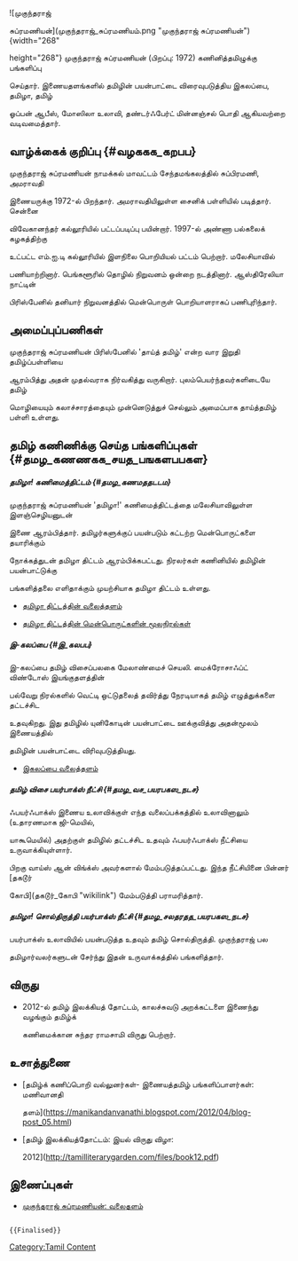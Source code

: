 ![முகுந்தராஜ்
சுப்ரமணியன்](முகுந்தராஜ்_சுப்ரமணியம்.png "முகுந்தராஜ் சுப்ரமணியன்"){width="268"
height="268"} முகுந்தராஜ் சுப்ரமணியன் (பிறப்பு: 1972) கணினித்தமிழுக்கு பங்களிப்பு
செய்தார். இணையதளங்களில் தமிழின் பயன்பாட்டை விரைவுபடுத்திய இகலப்பை, தமிழா, தமிழ்
ஓப்பன் ஆபீஸ், மோஸிலா உலாவி, தண்டர்ஃபேர்ட் மின்னஞ்சல் பொதி ஆகியவற்றை வடிவமைத்தார்.

## வாழ்க்கைக் குறிப்பு {#வழககக_கறபப}

முகுந்தராஜ் சுப்ரமணியன் நாமக்கல் மாவட்டம் சேந்தமங்கலத்தில் சுப்பிரமணி, அமராவதி
இணையருக்கு 1972-ல் பிறந்தார். அமராவதியிலுள்ள சைனிக் பள்ளியில் படித்தார். சென்னை
விவேகானந்தர் கல்லூரியில் பட்டப்படிப்பு பயின்றார். 1997-ல் அண்ணா பல்கலைக் கழகத்திற்கு
உட்பட்ட எம்.ஐ.டி கல்லூரியில் இளநிலை பொறியியல் பட்டம் பெற்றார். மலேசியாவில்
பணியாற்றினார். பெங்களூரில் தொழில் நிறுவனம் ஒன்றை நடத்தினார். ஆஸ்திரேலியா நாட்டின்
பிரிஸ்பேனில் தனியார் நிறுவனத்தில் மென்பொருள் பொறியாளராகப் பணிபுரிந்தார்.

## அமைப்புப்பணிகள்

முகுந்தராஜ் சுப்ரமணியன் பிரிஸ்பேனில் \'தாய்த் தமிழ்\' என்ற வார இறுதி தமிழ்ப்பள்ளியை
ஆரம்பித்து அதன் முதல்வராக நிர்வகித்து வருகிறார். புலம்பெயர்ந்தவர்களிடையே தமிழ்
மொழியையும் கலாச்சாரத்தையும் முன்னெடுத்துச் செல்லும் அமைப்பாக தாய்த்தமிழ் பள்ளி உள்ளது.

## தமிழ் கணிணிக்கு செய்த பங்களிப்புகள் {#தமழ_கணணகக_சயத_பஙகளபபகள}

##### தமிழா! கணிமைத்திட்டம் {#தமழ_கணமததடடம}

முகுந்தராஜ் சுப்ரமணியன் \'தமிழா!\' கணிமைத்திட்டத்தை மலேசியாவிலுள்ள இளஞ்செழியனுடன்
இணை ஆரம்பித்தார். தமிழர்களுக்குப் பயன்படும் கட்டற்ற மென்பொருட்களை தயாரிக்கும்
நோக்கத்துடன் தமிழா திட்டம் ஆரம்பிக்கபட்டது. நிரலர்கள் கணினியில் தமிழின் பயன்பாட்டுக்கு
பங்களித்தலை எளிதாக்கும் முயற்சியாக தமிழா திட்டம் உள்ளது.

-   [தமிழா திட்டத்தின் வலைத்தளம்](https://thamizha.com/)
-   [தமிழா திட்டத்தின் மென்பொருட்களின் மூலநிரல்கள்](https://github.com/thamizha)

##### இ-கலப்பை {#இ_கலபப}

இ-கலப்பை தமிழ் விசைப்பலகை மேலாண்மைச் செயலி. மைக்ரோசாஃப்ட் விண்டோஸ் இயங்குதளத்தின்
பல்வேறு நிரல்களில் வெட்டி ஒட்டுதலைத் தவிர்த்து நேரடியாகத் தமிழ் எழுத்துக்களை தட்டச்சிட
உதவுகிறது. இது தமிழில் யுனிகோடின் பயன்பாட்டை ஊக்குவித்து அதன்மூலம் இணையத்தில்
தமிழின் பயன்பாட்டை விரிவுபடுத்தியது.

-   [இகலப்பை வலைத்தளம்](https://thamizha.com/project/ekalappai)

##### தமிழ் விசை பயர்பாக்ஸ் நீட்சி {#தமழ_வச_பயரபகஸ_நடச}

ஃபயர்ஃபாக்ஸ் இணைய உலாவிக்குள் எந்த வலைப்பக்கத்தில் உலாவினாலும் (உதாரணமாக ஜி-மெயில்,
யாகூமெயில்) அதற்குள் தமிழில் தட்டச்சிட உதவும் ஃபயர்ஃபாக்ஸ் நீட்சியை உருவாக்கியுள்ளார்.
பிறகு வாய்ஸ் ஆன் விங்க்ஸ் அவர்களால் மேம்படுத்தப்பட்டது. இந்த நீட்சியினை பின்னர் [தகடூர்
கோபி](தகடூர்_கோபி "wikilink") மேம்படுத்தி பராமரித்தார்.

##### தமிழா! சொல்திருத்தி பயர்பாக்ஸ் நீட்சி {#தமழ_சலதரதத_பயரபகஸ_நடச}

பயர்பாக்ஸ் உலாவியில் பயன்படுத்த உதவும் தமிழ் சொல்திருத்தி. முகுந்தராஜ் பல
தமிழார்வலர்களுடன் சேர்ந்து இதன் உருவாக்கத்தில் பங்களித்தார்.

## விருது

-   2012-ல் தமிழ் இலக்கியத் தோட்டம், காலச்சுவடு அறக்கட்டளை இணைந்து வழங்கும் தமிழ்க்
    கணிமைக்கான சுந்தர ராமசாமி விருது பெற்றார்.

## உசாத்துணை

-   [தமிழ்க் கணிப்பொறி வல்லுனர்கள்- இணையத்தமிழ் பங்களிப்பாளர்கள்: மணிவானதி
    தளம்](https://manikandanvanathi.blogspot.com/2012/04/blog-post_05.html)
-   [தமிழ் இலக்கியத்தோட்டம்: இயல் விருது விழா:
    2012](http://tamilliterarygarden.com/files/book12.pdf)

## இணைப்புகள்

-   [முகுந்தராஜ் சுப்ரமணியன்: வலைதளம்](https://mugunth.blogspot.com/)

```{=mediawiki}
{{Finalised}}
```
[Category:Tamil Content](Category:Tamil_Content "wikilink")
